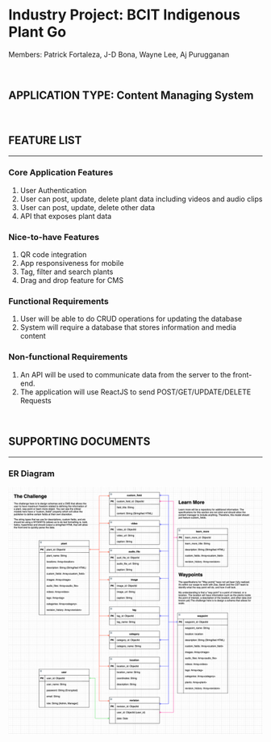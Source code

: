 
# Industry Project: BCIT Indigenous Plant Go

Members: Patrick Fortaleza, J-D Bona, Wayne Lee, Aj Purugganan

<br>

## APPLICATION TYPE: Content Managing System
<br>

## FEATURE LIST
---

### Core Application Features
1. User Authentication
2. User can post, update, delete plant data including videos and audio clips
3. User can post, update, delete other data
4. API that exposes plant data

### Nice-to-have Features
1. QR code integration
2. App responsiveness for mobile
3. Tag, filter and search plants
4. Drag and drop feature for CMS

### Functional Requirements
1. User will be able to do CRUD operations for updating the database
2. System will require a database that stores information and media content

### Non-functional Requirements 
1. An API will be used to communicate data from the server to the front-end.
2. The application will use ReactJS to send POST/GET/UPDATE/DELETE Requests

<br>

## SUPPORTING DOCUMENTS
---

### ER Diagram
![image](/planning/database/ERD/ERD.png)
